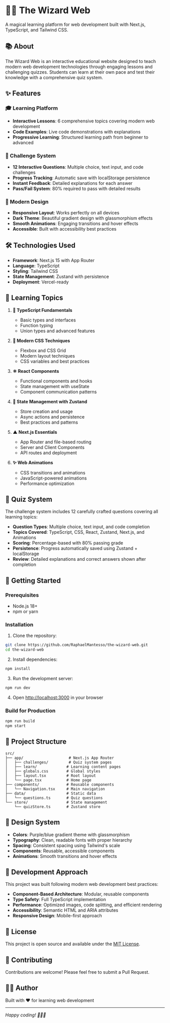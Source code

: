 # 🧙‍♂️ The Wizard Web

A magical learning platform for web development built with Next.js, TypeScript, and Tailwind CSS.

## 📚 About

The Wizard Web is an interactive educational website designed to teach modern web development technologies through engaging lessons and challenging quizzes. Students can learn at their own pace and test their knowledge with a comprehensive quiz system.

## ✨ Features

### 🎓 Learning Platform
- **Interactive Lessons**: 6 comprehensive topics covering modern web development
- **Code Examples**: Live code demonstrations with explanations
- **Progressive Learning**: Structured learning path from beginner to advanced

### 🎯 Challenge System
- **12 Interactive Questions**: Multiple choice, text input, and code challenges
- **Progress Tracking**: Automatic save with localStorage persistence
- **Instant Feedback**: Detailed explanations for each answer
- **Pass/Fail System**: 80% required to pass with detailed results

### 🎨 Modern Design
- **Responsive Layout**: Works perfectly on all devices
- **Dark Theme**: Beautiful gradient design with glassmorphism effects
- **Smooth Animations**: Engaging transitions and hover effects
- **Accessible**: Built with accessibility best practices

## 🛠 Technologies Used

- **Framework**: Next.js 15 with App Router
- **Language**: TypeScript
- **Styling**: Tailwind CSS
- **State Management**: Zustand with persistence
- **Deployment**: Vercel-ready

## 📖 Learning Topics

1. **📘 TypeScript Fundamentals**
   - Basic types and interfaces
   - Function typing
   - Union types and advanced features

2. **🎨 Modern CSS Techniques**
   - Flexbox and CSS Grid
   - Modern layout techniques
   - CSS variables and best practices

3. **⚛️ React Components**
   - Functional components and hooks
   - State management with useState
   - Component communication patterns

4. **🐻 State Management with Zustand**
   - Store creation and usage
   - Async actions and persistence
   - Best practices and patterns

5. **▲ Next.js Essentials**
   - App Router and file-based routing
   - Server and Client Components
   - API routes and deployment

6. **✨ Web Animations**
   - CSS transitions and animations
   - JavaScript-powered animations
   - Performance optimization

## 🎯 Quiz System

The challenge system includes 12 carefully crafted questions covering all learning topics:

- **Question Types**: Multiple choice, text input, and code completion
- **Topics Covered**: TypeScript, CSS, React, Zustand, Next.js, and Animations
- **Scoring**: Percentage-based with 80% passing grade
- **Persistence**: Progress automatically saved using Zustand + localStorage
- **Review**: Detailed explanations and correct answers shown after completion

## 🚀 Getting Started

### Prerequisites
- Node.js 18+
- npm or yarn

### Installation

1. Clone the repository:
```bash
git clone https://github.com/RaphaelMantesso/the-wizard-web.git
cd the-wizard-web
```

2. Install dependencies:
```bash
npm install
```

3. Run the development server:
```bash
npm run dev
```

4. Open [http://localhost:3000](http://localhost:3000) in your browser

### Build for Production

```bash
npm run build
npm start
```

## 📁 Project Structure

```
src/
├── app/                    # Next.js App Router
│   ├── challenges/         # Quiz system pages
│   ├── learn/             # Learning content pages
│   ├── globals.css        # Global styles
│   ├── layout.tsx         # Root layout
│   └── page.tsx           # Home page
├── components/            # Reusable components
│   └── Navigation.tsx     # Main navigation
├── data/                  # Static data
│   └── questions.ts       # Quiz questions
└── store/                 # State management
    └── quizStore.ts       # Zustand store
```

## 🎨 Design System

- **Colors**: Purple/blue gradient theme with glassmorphism
- **Typography**: Clean, readable fonts with proper hierarchy
- **Spacing**: Consistent spacing using Tailwind's scale
- **Components**: Reusable, accessible components
- **Animations**: Smooth transitions and hover effects

## 🧪 Development Approach

This project was built following modern web development best practices:

- **Component-Based Architecture**: Modular, reusable components
- **Type Safety**: Full TypeScript implementation
- **Performance**: Optimized images, code splitting, and efficient rendering
- **Accessibility**: Semantic HTML and ARIA attributes
- **Responsive Design**: Mobile-first approach

## 📝 License

This project is open source and available under the [MIT License](LICENSE).

## 🤝 Contributing

Contributions are welcome! Please feel free to submit a Pull Request.

## 👨‍💻 Author

Built with ❤️ for learning web development

---

*Happy coding! 🧙‍♂️✨*
